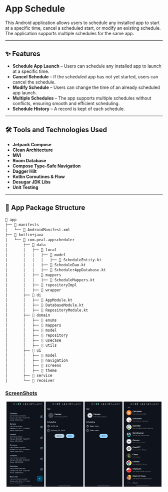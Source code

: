 # **App Schedule**

This Android application allows users to schedule any installed app to start at a specific time, cancel a scheduled start, or modify an existing schedule. The application supports multiple schedules for the same app.

---

## **✨ Features**

- **Schedule App Launch** – Users can schedule any installed app to launch at a specific time.
- **Cancel Schedule** – If the scheduled app has not yet started, users can cancel the schedule.
- **Modify Schedule** – Users can change the time of an already scheduled app launch.
- **Multiple Schedules** – The app supports multiple schedules without conflicts, ensuring smooth and efficient scheduling.
- **Schedule History** – A record is kept of each schedule.

---

## **🛠 Tools and Technologies Used**

- **Jetpack Compose**
- **Clean Architecture**
- **MVI**
- **Room Database**
- **Compose Type-Safe Navigation**
- **Dagger Hilt**
- **Kotlin Coroutines & Flow**
- **Desugar JDK Libs**
- **Unit Testing**

---

## **📂 App Package Structure**

```plaintext
📂 app
├── 📂 manifests
│   └── 📄 AndroidManifest.xml
├── 📂 kotlin+java
│   └── 📂 com.peal.appscheduler
│       ├── 📂 data
│       │   ├── 📂 local
│       │   │   ├── 📂 model
│       │   │   │   ├── 📝 ScheduleEntity.kt
│       │   │   ├── 📝 ScheduleDao.kt
│       │   │   ├── 📝 SchedulerAppDatabase.kt
│       │   ├── 📂 mappers
│       │   │   ├── 📝 ScheduleMappers.kt
│       │   ├── 📂 repositoryImpl
│       │   ├── 📂 wrapper
│       ├── 📂 di
│       │   ├── 📝 AppModule.kt
│       │   ├── 📝 DatabaseModule.kt
│       │   ├── 📝 RepositoryModule.kt
│       ├── 📂 domain
│       │   ├── 📂 enums
│       │   ├── 📂 mappers
│       │   ├── 📂 model
│       │   ├── 📂 repository
│       │   ├── 📂 usecase
│       │   ├── 📂 utils
│       ├── 📂 ui
│       │   ├── 📂 model
│       │   ├── 📂 navigation
│       │   ├── 📂 screens
│       │   ├── 📂 theme
│       ├── 📂 service
│       └── 📂 receiver

```

### **<u>ScreenShots</u>**
<p align="center"> <img src="img.png" alt="Screenshot 1" width="24%"/> <img src="img_1.png" alt="Screenshot 2" width="24%"/> <img src="img_2.png" alt="Screenshot 3" width="24%"/> <img src="img_3.png" alt="Screenshot 4" width="24%"/> </p>



